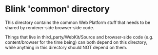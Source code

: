 # Blink 'common' directory

This directory contains the common Web Platform stuff that needs to be shared by renderer-side browser-side code.

Things that live in third_party/WebKit/Source and browser-side code (e.g. content/browser for the time being) can both depend on this directory, while anything in this directory should NOT depend on them.
